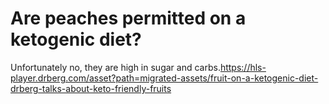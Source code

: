 # Are peaches permitted on a ketogenic diet?

Unfortunately no, they are high in sugar and carbs.https://hls-player.drberg.com/asset?path=migrated-assets/fruit-on-a-ketogenic-diet-drberg-talks-about-keto-friendly-fruits